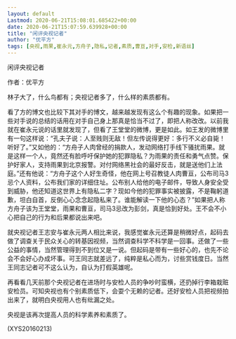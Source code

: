```yaml
---
layout: default
Lastmod: 2020-06-21T15:08:01.685422+00:00
date: 2020-06-21T15:07:59.639928+00:00
title: "闲评央视记者"
author: "优平方"
tags: [央视,雨果,崔永元,方舟子,隐私,记者,素质,曹亘,对手,安检,新语丝]
---
```


闲评央视记者

作者：优平方

林子大了，什么鸟都有；央视记者多了，什么样的素质都有。

看了方的博文也比较下其对手的博文，越来越发现有这么个有趣的现象。如果把一些对手说的总结的话用在对手自己身上那真是恰当不过了，即把人称改改。以前我就在崔永元说的话里就发现了，但看了王堂堂的微博，更是如此。如王发的微博里有一句这样说：“孔夫子说：人至贱则无敌！但左传说得更好：多行不义必自毙！听好了。”又如他的：“方舟子人肉曾经的捐款人，发动网络打手线下骚扰雨果。就是这样一个人，竟然还有脸呼吁保护她的犯罪隐私？为雨果的责任和勇气点赞。保护好家人，支持雨果到北京报警。对付网络黑社会的最好反击，就是送他们上法庭。”还有他说：“方舟子这个人好生奇怪，他在网上号召教徒人肉曹亘，公布司马3忌个人资料，公布我们家的详细住址。公布别人给他的电子邮件，导致人身安全受到威胁，他还知道这世界上有隐私二字？现如今他的犯罪事实被披露，不是鞠躬道歉，坦白自首，反倒心心念念起隐私来了。谁能解读一下他的心态？”如果把人称方舟子该为王堂堂，雨果和曹亘，司马3忌改为彭剑，真是恰到好处。王不会不小心把自己的行为和后果都说出来吧。

就央视记者王志安与崔永元两人相比来说，我感觉崔永元还算是稍微好点，起码去做了调查关于民众关心的转基因视频，当然调查科学不科学是一回事。还做了一些公益的事情，当然管理得到不到位又是一说。但起码是带有一些好心的，也先不论会不会好心办成坏事。可王同志就差远了，纯粹是私心而为，讨些赏钱度日。当然王同志记者可不这么认为，自认为打假英雄呢。

再看看几天前那个央视记者在进场时与安检人员的争吵时蛮横，还扔掉行李箱栽赃安检员。可知央视也有个别素质低下，会耍个无赖的记者。还好安检人员把视频拍出来了，就明白央视用人也有纰漏之处。

央视是该再次提高人员的科学素养和素质了。

(XYS20160213)

